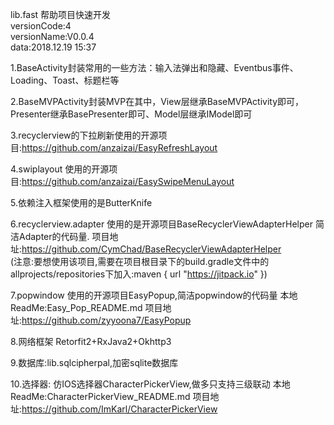 lib.fast 帮助项目快速开发  
versionCode:4  
versionName:V0.0.4  
data:2018.12.19 15:37  

1.BaseActivity封装常用的一些方法：输入法弹出和隐藏、Eventbus事件、Loading、Toast、标题栏等

2.BaseMVPActivity封装MVP在其中，View层继承BaseMVPActivity即可，Presenter继承BasePresenter即可、Model层继承IModel即可

3.recyclerview的下拉刷新使用的开源项目:https://github.com/anzaizai/EasyRefreshLayout

4.swiplayout 使用的开源项目:https://github.com/anzaizai/EasySwipeMenuLayout

5.依赖注入框架使用的是ButterKnife

6.recyclerview.adapter 使用的是开源项目BaseRecyclerViewAdapterHelper 简洁Adapter的代码量. 项目地址:https://github.com/CymChad/BaseRecyclerViewAdapterHelper  
(注意:要想使用该项目,需要在项目根目录下的build.gradle文件中的allprojects/repositories下加入:maven { url "https://jitpack.io" })

7.popwindow 使用的开源项目EasyPopup,简洁popwindow的代码量 本地ReadMe:Easy_Pop_README.md 项目地址:https://github.com/zyyoona7/EasyPopup

8.网络框架 Retorfit2+RxJava2+Okhttp3

9.数据库:lib.sqlcipherpal,加密sqlite数据库

10.选择器: 仿IOS选择器CharacterPickerView,做多只支持三级联动 本地ReadMe:CharacterPickerView_README.md 项目地址:https://github.com/ImKarl/CharacterPickerView